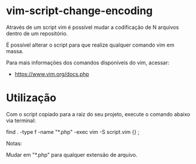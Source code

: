 # vim-script-change-encoding

Através de um script vim é possível mudar a codificação de N arquivos dentro de um repositório.

É possível alterar o script para que realize qualquer comando vim em massa.

Para mais informações dos comandos disponíveis do vim, acessar:

- https://www.vim.org/docs.php


# Utilização

Com o script copiado para a raiz do seu projeto, execute o comando abaixo via terminal:

find . -type f -name "*.php" -exec vim -S script.vim {} \;

Notas:

Mudar em "*.php" para qualquer extensão de arquivo.
